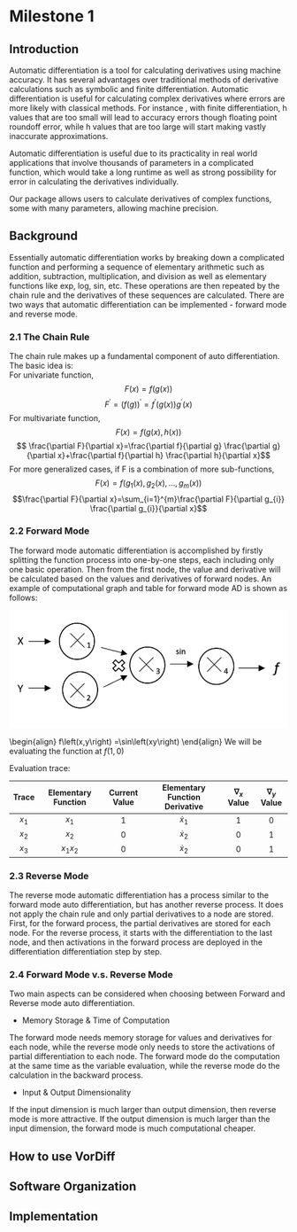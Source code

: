 # Milestone 1

## Introduction

Automatic differentiation is a tool for calculating derivatives using machine accuracy. It has several advantages over traditional methods of derivative calculations such as symbolic and finite differentiation. Automatic differentiation is useful for calculating complex derivatives where errors are more likely with classical methods. For instance , with finite differentiation, h values that are too small will lead to accuracy errors though floating point roundoff error, while h values that are too large will start making vastly inaccurate approximations. 

Automatic differentiation is useful due to its practicality in real world applications that involve thousands of parameters in a complicated function, which would take a long runtime as well as strong possibility for error in calculating the derivatives individually. 

Our package allows users to calculate derivatives of complex functions, some with many parameters, allowing machine precision.

## Background

Essentially automatic differentiation works by  breaking down a complicated function and performing a sequence of elementary arithmetic such as addition, subtraction, multiplication, and division as well as elementary functions like exp, log, sin, etc. These operations are then repeated by the chain rule and the derivatives of these sequences are calculated. There are two ways that automatic differentiation can be implemented - forward mode and reverse mode. 


### 2.1 The Chain Rule

The chain rule makes up a fundamental component of auto differentiation. The basic idea is:   
For univariate function, $$ F(x) = f(g(x))$$
 $$F^{\prime} = (f(g))^{\prime} = f^{\prime}(g(x))g^{\prime}(x)$$
For multivariate function, $$F(x) = f(g(x),h(x))$$
$$ \frac{\partial F}{\partial x}=\frac{\partial f}{\partial g} \frac{\partial g}{\partial x}+\frac{\partial f}{\partial h} \frac{\partial h}{\partial x}$$
For more generalized cases, if F is a combination of more sub-functions,  $$F(x) = f(g_{1}(x), g_{2}(x), …, g_{m}(x))$$
$$\frac{\partial F}{\partial x}=\sum_{i=1}^{m}\frac{\partial F}{\partial g_{i}} \frac{\partial g_{i}}{\partial x}$$

### 2.2 Forward Mode

The forward mode automatic differentiation is accomplished by firstly splitting the function process into one-by-one steps, each including only one basic operation. Then from the first node, the value and derivative will be calculated based on the values and derivatives of forward nodes. An example of computational graph and table for forward mode AD is shown as follows:

![comp-graph](computationalgraph.png)

\begin{align}
  f\left(x,y\right) =\sin\left(xy\right)
\end{align}
We will be evaluating the function at $f(1, 0)$

Evaluation trace:

| Trace   | Elementary Function      | Current Value           | Elementary Function Derivative       | $\nabla_{x}$ Value  | $\nabla_{y}$ Value  |
| :---: | :-----------------: | :-----------: | :----------------------------: | :-----------------:  | :-----------------: |
| $x_{1}$ | $x_{1}$                  | $1$        | $\dot{x}_{1}$                        | $1$ | $0$ |
| $x_{2}$ | $x_{2}$                  | $0$        | $\dot{x}_{2}$                        | $0$ | $1$ |
| $x_{3}$ | $x_{1}x_{2}$                  | $0$        | $\dot{x}_{2}$                        | $0$ | $1$ |

### 2.3 Reverse Mode

The reverse mode automatic differentiation has a process similar to the forward mode auto differentiation, but has another reverse process. It does not apply the chain rule and only partial derivatives to a node are stored. First, for the forward process, the partial derivatives are stored for each node. For the reverse process, it starts with the differentiation to the last node, and then activations in the forward process are deployed in the differentiation differentiation step by step. 


### 2.4 Forward Mode v.s. Reverse Mode

Two main aspects can be considered when choosing between Forward and Reverse mode auto differentiation.
* Memory Storage & Time of Computation

The forward mode needs memory storage for values and derivatives for each node, while the reverse mode only needs to store the activations of partial differentiation to each node. The forward mode do the computation at the same time as the variable evaluation, while the reverse mode do the calculation in the backward process.
* Input & Output Dimensionality

If the input dimension is much larger than output dimension, then reverse mode is more attractive. If the output dimension is much larger than the input dimension, the forward mode is much computational cheaper.


## How to use VorDiff

## Software Organization

## Implementation

